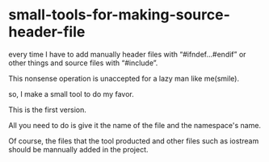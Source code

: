 # small-tools-for-making-source-header-file
every time I have to add manually header files with “#ifndef...#endif” or other things and source files with “#include”.

This nonsense operation is unaccepted for a lazy man like me(smile).

so, I make a small tool to do my favor.

This is the first version.

All you need to do is give it the name of the file and the namespace's name.

Of course, the files that the tool producted and other files such as iostream should be mannually added in the project.
